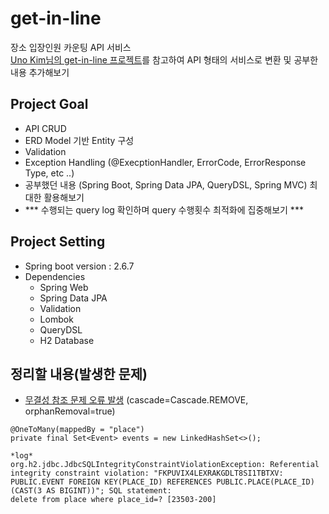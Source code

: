 # get-in-line
장소 입장인원 카운팅 API 서비스                                     
[Uno Kim님의 get-in-line 프로젝트](https://github.com/djkeh/get-in-line)를 참고하여 API 형태의 서비스로 변환 및 공부한 내용 추가해보기                 

## Project Goal
- API CRUD
- ERD Model 기반 Entity 구성
- Validation
- Exception Handling (@ExecptionHandler, ErrorCode, ErrorResponse Type, etc ..)
- 공부했던 내용 (Spring Boot, Spring Data JPA, QueryDSL, Spring MVC) 최대한 활용해보기
- *** 수행되는 query log 확인하며 query 수행횟수 최적화에 집중해보기 ***

## Project Setting              
* Spring boot version : 2.6.7                   
* Dependencies
  - Spring Web
  - Spring Data JPA
  - Validation
  - Lombok
  - QueryDSL
  - H2 Database   

## 정리할 내용(발생한 문제)
- [무결성 참조 문제 오류 발생](https://hungseong.tistory.com/59) (cascade=Cascade.REMOVE, orphanRemoval=true)
```
@OneToMany(mappedBy = "place")
private final Set<Event> events = new LinkedHashSet<>();

*log*
org.h2.jdbc.JdbcSQLIntegrityConstraintViolationException: Referential integrity constraint violation: "FKPUVIX4LEXRAKGDLT8SI1TBTXV: PUBLIC.EVENT FOREIGN KEY(PLACE_ID) REFERENCES PUBLIC.PLACE(PLACE_ID) (CAST(3 AS BIGINT))"; SQL statement:
delete from place where place_id=? [23503-200]
```
